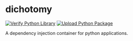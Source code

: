 # dichotomy
[![Verify Python Library](https://github.com/abantos/dichotomy/actions/workflows/python-verify-library.yml/badge.svg)](https://github.com/abantos/dichotomy/actions/workflows/python-verify-library.yml)
[![Upload Python Package](https://github.com/abantos/dichotomy/actions/workflows/python-release-pypi.yml/badge.svg)](https://github.com/abantos/dichotomy/actions/workflows/python-release-pypi.yml)

A dependency injection container for python applications.
